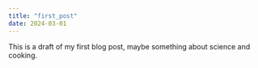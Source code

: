 ```yaml
---
title: "first_post"
date: 2024-03-01
---
```


This is a draft of my first blog post, maybe something about science and cooking.
